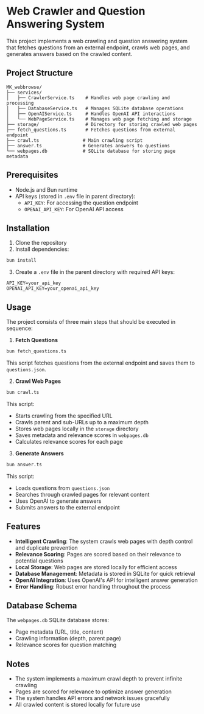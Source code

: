 # Web Crawler and Question Answering System

This project implements a web crawling and question answering system that fetches questions from an external endpoint, crawls web pages, and generates answers based on the crawled content.

## Project Structure

```
MK_webbrowse/
├── services/
│   ├── CrawlerService.ts    # Handles web page crawling and processing
│   ├── DatabaseService.ts   # Manages SQLite database operations
│   ├── OpenAIService.ts     # Handles OpenAI API interactions
│   └── WebPageService.ts    # Manages web page fetching and storage
├── storage/                 # Directory for storing crawled web pages
├── fetch_questions.ts       # Fetches questions from external endpoint
├── crawl.ts                # Main crawling script
├── answer.ts               # Generates answers to questions
└── webpages.db             # SQLite database for storing page metadata
```

## Prerequisites

- Node.js and Bun runtime
- API keys (stored in `.env` file in parent directory):
  - `API_KEY`: For accessing the question endpoint
  - `OPENAI_API_KEY`: For OpenAI API access

## Installation

1. Clone the repository
2. Install dependencies:

```bash
bun install
```

3. Create a `.env` file in the parent directory with required API keys:

```
API_KEY=your_api_key
OPENAI_API_KEY=your_openai_api_key
```

## Usage

The project consists of three main steps that should be executed in sequence:

1. **Fetch Questions**

```bash
bun fetch_questions.ts
```

This script fetches questions from the external endpoint and saves them to `questions.json`.

2. **Crawl Web Pages**

```bash
bun crawl.ts
```

This script:

- Starts crawling from the specified URL
- Crawls parent and sub-URLs up to a maximum depth
- Stores web pages locally in the `storage` directory
- Saves metadata and relevance scores in `webpages.db`
- Calculates relevance scores for each page

3. **Generate Answers**

```bash
bun answer.ts
```

This script:

- Loads questions from `questions.json`
- Searches through crawled pages for relevant content
- Uses OpenAI to generate answers
- Submits answers to the external endpoint

## Features

- **Intelligent Crawling**: The system crawls web pages with depth control and duplicate prevention
- **Relevance Scoring**: Pages are scored based on their relevance to potential questions
- **Local Storage**: Web pages are stored locally for efficient access
- **Database Management**: Metadata is stored in SQLite for quick retrieval
- **OpenAI Integration**: Uses OpenAI's API for intelligent answer generation
- **Error Handling**: Robust error handling throughout the process

## Database Schema

The `webpages.db` SQLite database stores:

- Page metadata (URL, title, content)
- Crawling information (depth, parent page)
- Relevance scores for question matching

## Notes

- The system implements a maximum crawl depth to prevent infinite crawling
- Pages are scored for relevance to optimize answer generation
- The system handles API errors and network issues gracefully
- All crawled content is stored locally for future use
